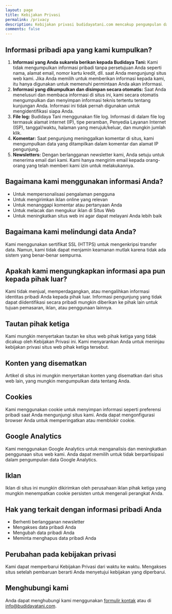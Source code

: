 ```yaml
---
layout: page
title: Kebijakan Privasi
permalink: /privacy
description: Kebijakan privasi budidayatani.com mencakup pengumpulan dan penggunaan informasi pribadi pengunjung, penggunaan cookies, kemitraan iklan, dan penggunaan fitur media sosial. Dijelaskan juga cara mengelola pengaturan cookie dan hak-hak terkait informasi pribadi.
comments: false
---
```


## Informasi pribadi apa yang kami kumpulkan?
1. **Informasi yang Anda sukarela berikan kepada Budidaya Tani:** Kami tidak mengumpulkan informasi pribadi tanpa persetujuan Anda seperti nama, alamat email, nomor kartu kredit, dll. saat Anda mengunjungi situs web kami. Jika Anda memilih untuk memberikan informasi kepada kami, itu hanya digunakan untuk memenuhi permintaan Anda akan informasi.
2. **Informasi yang dikumpulkan dan disimpan secara otomatis:** Saat Anda menelusuri dan membaca informasi di situs ini, kami secara otomatis mengumpulkan dan menyimpan informasi teknis tertentu tentang kunjungan Anda. Informasi ini tidak pernah digunakan untuk mengidentifikasi siapa Anda.
3. **File log:** Budidaya Tani menggunakan file log. Informasi di dalam file log termasuk alamat internet (IP), tipe peramban, Penyedia Layanan Internet (ISP), tanggal/waktu, halaman yang merujuk/keluar, dan mungkin jumlah klik.
4. **Komentar:** Saat pengunjung meninggalkan komentar di situs, kami mengumpulkan data yang ditampilkan dalam komentar dan alamat IP pengunjung.
5. **Newsletters:** Dengan berlangganan newsletter kami, Anda setuju untuk menerima email dari kami. Kami hanya mengirim email kepada orang-orang yang telah memberi kami izin untuk melakukannya.

## Bagaimana kami menggunakan informasi Anda?
- Untuk mempersonalisasi pengalaman pengguna
- Untuk mengirimkan iklan online yang relevan
- Untuk menanggapi komentar atau pertanyaan Anda
- Untuk melacak dan mengukur iklan di Situs Web
- Untuk meningkatkan situs web ini agar dapat melayani Anda lebih baik

## Bagaimana kami melindungi data Anda?
Kami menggunakan sertifikat SSL (HTTPS) untuk mengenkripsi transfer data. Namun, kami tidak dapat menjamin keamanan mutlak karena tidak ada sistem yang benar-benar sempurna.

## Apakah kami mengungkapkan informasi apa pun kepada pihak luar?
Kami tidak menjual, memperdagangkan, atau mengalihkan informasi identitas pribadi Anda kepada pihak luar. Informasi pengunjung yang tidak dapat diidentifikasi secara pribadi mungkin diberikan ke pihak lain untuk tujuan pemasaran, iklan, atau penggunaan lainnya.

## Tautan pihak ketiga
Kami mungkin menyertakan tautan ke situs web pihak ketiga yang tidak dicakup oleh Kebijakan Privasi ini. Kami menyarankan Anda untuk meninjau kebijakan privasi situs web pihak ketiga tersebut.

## Konten yang disematkan
Artikel di situs ini mungkin menyertakan konten yang disematkan dari situs web lain, yang mungkin mengumpulkan data tentang Anda.

## Cookies
Kami menggunakan cookie untuk menyimpan informasi seperti preferensi pribadi saat Anda mengunjungi situs kami. Anda dapat mengonfigurasi browser Anda untuk memperingatkan atau memblokir cookie.

## Google Analytics
Kami menggunakan Google Analytics untuk menganalisis dan meningkatkan penggunaan situs web kami. Anda dapat memilih untuk tidak berpartisipasi dalam pengumpulan data Google Analytics.

## Iklan
Iklan di situs ini mungkin dikirimkan oleh perusahaan iklan pihak ketiga yang mungkin menempatkan cookie persisten untuk mengenali perangkat Anda.

## Hak yang terkait dengan informasi pribadi Anda
- Berhenti berlangganan newsletter
- Mengakses data pribadi Anda
- Mengubah data pribadi Anda
- Meminta menghapus data pribadi Anda

## Perubahan pada kebijakan privasi
Kami dapat memperbarui Kebijakan Privasi dari waktu ke waktu. Mengakses situs setelah pembaruan berarti Anda menyetujui kebijakan yang diperbarui.

## Menghubungi kami
Anda dapat menghubungi kami menggunakan [formulir kontak](https://www.budidayatani.com/contact) atau di info@budidayatani.com.
